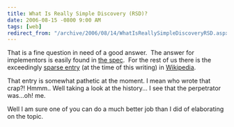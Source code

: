 ```yaml
---
title: What Is Really Simple Discovery (RSD)?
date: 2006-08-15 -0800 9:00 AM
tags: [web]
redirect_from: "/archive/2006/08/14/WhatIsReallySimpleDiscoveryRSD.aspx/"
---
```


That is a fine question in need of a good answer.  The answer for
implementors is easily found in [the
spec](http://http//archipelago.phrasewise.com/display?page=oldsite/1330.html/ "RFC: Really Simple Discovery 1.0"). 
For the rest of us there is the exceedingly [sparse
entry](http://en.wikipedia.org/wiki/Really_Simple_Discovery "RSD on Wikipedia")
(at the time of this writing) in
[Wikipedia](http://wikipedia.com/ "Wikipedia Online Encyclopedia").

That entry is somewhat pathetic at the moment. I mean who wrote that
crap?! Hmmm.. Well taking a look at the history... I see that the
perpetrator was...oh! me.

Well I am sure one of you can do a much better job than I did of
elaborating on the topic.

